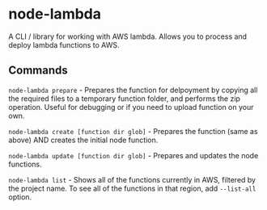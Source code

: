 # node-lambda

A CLI / library for working with AWS lambda. Allows you to process and deploy lambda functions to AWS.

## Commands

`node-lambda prepare` - Prepares the function for delpoyment by copying all the required files to a temporary function folder, and performs the zip operation. Useful for debugging or if you need to upload function on your own.

`node-lambda create [function dir glob]` - Prepares the function (same as above) AND creates the initial node function.

`node-lambda update [function dir glob]` - Prepares and updates the node functions.

`node-lambda list` - Shows all of the functions currently in AWS, filtered by the project name. To see all of the functions in that region, add `--list-all` option.


